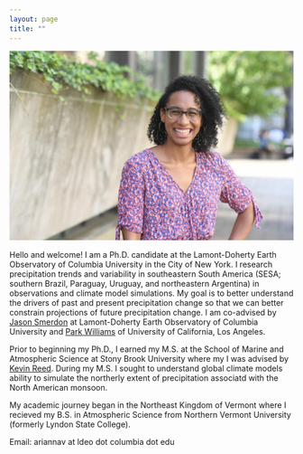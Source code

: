 ```yaml
---
layout: page
title: ""
---
```


![](/Ari_headshot_10072021_laughing.jpg)

Hello and welcome! I am a Ph.D. candidate at the Lamont-Doherty Earth Observatory of Columbia University in the City of New York. I research precipitation trends and variability in southeastern South America (SESA; southern Brazil, Paraguay, Uruguay, and northeastern Argentina) in observations and climate model simulations. My goal is to better understand the drivers of past and present precipitation change so that we can better constrain projections of future precipitation change. I am co-advised by [Jason Smerdon](https://smerdon.ldeo.columbia.edu/people/jason-e-smerdon) at Lamont-Doherty Earth Observatory of Columbia University and [Park Williams](https://www.aparkwilliams.com) of University of California, Los Angeles.

Prior to beginning my Ph.D., I earned my M.S. at the School of Marine and Atmospheric Science at Stony Brook University where my I was advised by [Kevin Reed](https://you.stonybrook.edu/kareed/). During my M.S. I sought to understand global climate models ability to simulate the northerly extent of precipitation associatd with the North American monsoon. 

My academic journey began in the Northeast Kingdom of Vermont where I recieved my B.S. in Atmospheric Science from Northern Vermont University (formerly Lyndon State College).

Email: ariannav at ldeo dot columbia dot edu
